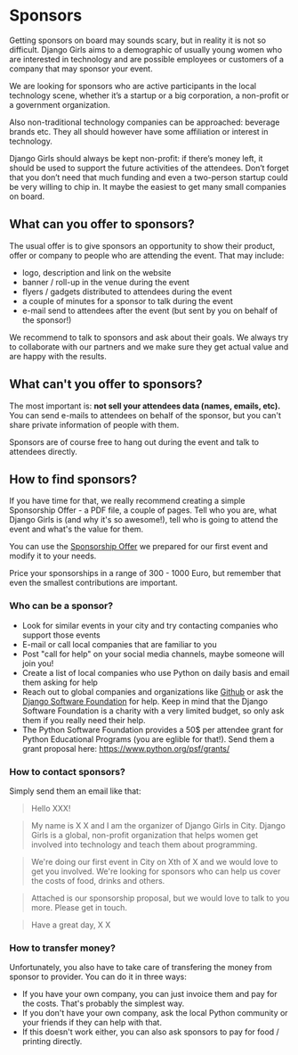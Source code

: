 # Sponsors

Getting sponsors on board may sounds scary, but in reality it is not so difficult. Django Girls aims to a demographic of usually young women who are interested in technology and are possible employees or customers of a company that may sponsor your event.

We are looking for sponsors who are active participants in the local technology scene, whether it’s a startup or a big corporation, a non-profit or a government organization.

Also non-traditional technology companies can be approached: beverage brands etc. They all should however have some affiliation or interest in technology.

Django Girls should always be kept non-profit: if there’s money left, it should be used to support the future activities of the attendees. Don’t forget that you don’t need that much funding and even a two-person startup could be very willing to chip in. It maybe the easiest to get many small companies on board.

## What can you offer to sponsors?

The usual offer is to give sponsors an opportunity to show their product, offer or company to people who are attending the event. That may include:

- logo, description and link on the website
- banner / roll-up in the venue during the event
- flyers / gadgets distributed to attendees during the event
- a couple of minutes for a sponsor to talk during the event
- e-mail send to attendees after the event (but sent by you on behalf of the sponsor!)

We recommend to talk to sponsors and ask about their goals. We always try to collaborate with our partners and we make sure they get actual value and are happy with the results.

## What can't you offer to sponsors?

The most important is: __not sell your attendees data (names, emails, etc).__ You can send e-mails to attendees on behalf of the sponsor, but you can't share private information of people with them.

Sponsors are of course free to hang out during the event and talk to attendees directly.

## How to find sponsors?

If you have time for that, we really recommend creating a simple Sponsorship Offer - a PDF file, a couple of pages. Tell who you are, what Django Girls is (and why it's so awesome!), tell who is going to attend the event and what's the value for them.

You can use the [Sponsorship Offer](https://github.com/DjangoGirls/resources/tree/master/For%20Sponsors) we prepared for our first event and modify it to your needs.

Price your sponsorships in a range of 300 - 1000 Euro, but remember that even the smallest contributions are important.

### Who can be a sponsor?

- Look for similar events in your city and try contacting companies who support those events
- E-mail or call local companies that are familiar to you
- Post "call for help" on your social media channels, maybe someone will join you!
- Create a list of local companies who use Python on daily basis and email them asking for help
- Reach out to global companies and organizations like [Github](http://community.github.com/) or ask the [Django Software Foundation](https://djangoproject.com/) for help. Keep in mind that the Django Software Foundation is a charity with a very limited budget, so only ask them if you really need their help.
- The Python Software Foundation provides a 50$ per attendee grant for Python Educational Programs (you are eglible for that!). Send them a grant proposal here: https://www.python.org/psf/grants/


### How to contact sponsors?

Simply send them an email like that:

> Hello XXX!

> My name is X X and I am the organizer of Django Girls in City. Django Girls is a global, non-profit organization that helps women get involved into technology and teach them about programming.

> We're doing our first event in City on Xth of X and we would love to get you involved. We're looking for sponsors who can help us cover the costs of food, drinks and others.

> Attached is our sponsorship proposal, but we would love to talk to you more. Please get in touch.

> Have a great day,
X X

### How to transfer money?

Unfortunately, you also have to take care of transfering the money from sponsor to provider. You can do it in three ways:

- If you have your own company, you can just invoice them and pay for the costs. That's probably the simplest way.
- If you don't have your own company, ask the local Python community or your friends if they can help with that.
- If this doesn't work either, you can also ask sponsors to pay for food / printing directly.


